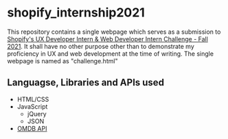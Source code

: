 # shopify_internship2021

This repository contains a single webpage which serves as a submission to <a href= "https://docs.google.com/document/d/1SdR9rQpocsH5rPTOcxr9noqHRld5NJlylKO9Hf94U8U/edit#heading=h.31w9woubunro" >Shopify's UX Developer Intern & Web Developer Intern Challenge - Fall 2021</a>. It shall have no other purpose other than to demonstrate my proficiency in UX and web development at the time of writing. The single webpage is named as "challenge.html"

## Languagse, Libraries and APIs used ##
- HTML/CSS
- JavaScript
  - jQuery
  - JSON
- <a href="http://www.omdbapi.com/">OMDB API</a>
